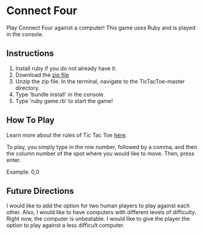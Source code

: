 # Connect Four

Play Connect Four against a computer! This game uses Ruby and is played in the console.

## Instructions

1. Install ruby if you do not already have it.
2. Download the [zip file](https://github.com/alikew24/TicTacToe/archive/master.zip)
3. Unzip the zip file. In the terminal, navigate to the TicTacToe-master directory.
4. Type 'bundle install' in the console.
5. Type 'ruby game.rb' to start the game!

## How To Play

Learn more about the rules of Tic Tac Toe [here](https://en.wikipedia.org/wiki/Tic-tac-toe).

To play, you simply type in the row number, followed by a comma, and then the column number of the spot where you would like to move. Then, press enter.

Example: 0,0

## Future Directions

I would like to add the option for two human players to play against each other.
Also, I would like to have computers with different levels of difficulty. Right now,
the computer is unbeatable. I would like to give the player the option to play against
a less difficult computer.
